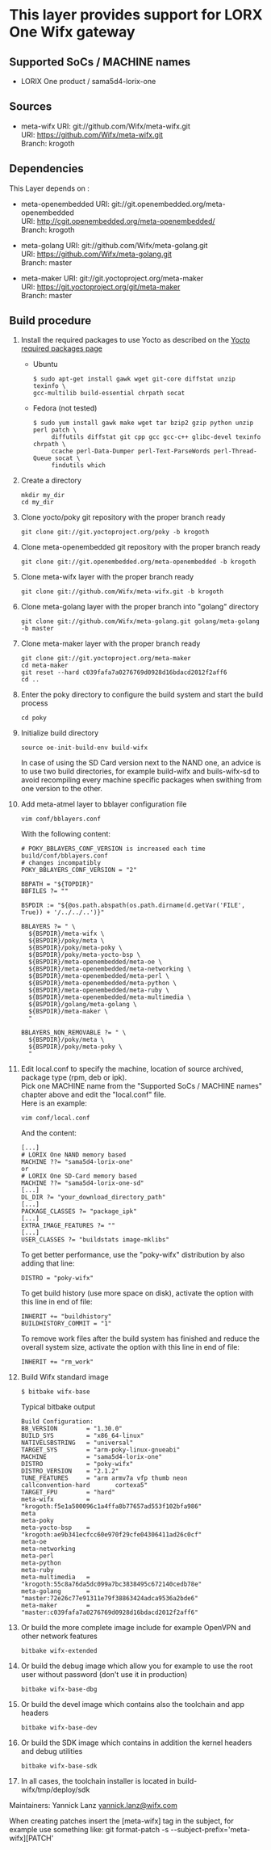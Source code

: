 # This layer provides support for LORX One Wifx gateway

## Supported SoCs / MACHINE names
-   LORIX One product / sama5d4-lorix-one

## Sources

-   meta-wifx URI: git://github.com/Wifx/meta-wifx.git \
    URI: https://github.com/Wifx/meta-wifx.git \
    Branch: krogoth

## Dependencies

This Layer depends on :

-   meta-openembedded URI: git://git.openembedded.org/meta-openembedded \
    URI: http://cgit.openembedded.org/meta-openembedded/ \
    Branch: krogoth

-   meta-golang URI: git://github.com/Wifx/meta-golang.git \
    URI: https://github.com/Wifx/meta-golang.git \
    Branch: master

-   meta-maker URI: git://git.yoctoproject.org/meta-maker \
    URI: https://git.yoctoproject.org/git/meta-maker \
    Branch: master

## Build procedure

1.  Install the required packages to use Yocto as described on the [Yocto required packages page](https://www.yoctoproject.org/docs/1.8/ref-manual/ref-manual.html#required-packages-for-the-host-development-system)

    -   Ubuntu
        ```
        $ sudo apt-get install gawk wget git-core diffstat unzip texinfo \
        gcc-multilib build-essential chrpath socat
        ```

    -   Fedora (not tested)
        ```
        $ sudo yum install gawk make wget tar bzip2 gzip python unzip perl patch \
             diffutils diffstat git cpp gcc gcc-c++ glibc-devel texinfo chrpath \
             ccache perl-Data-Dumper perl-Text-ParseWords perl-Thread-Queue socat \
             findutils which
        ```

2.  Create a directory
    ```
    mkdir my_dir
    cd my_dir
    ```

3.  Clone yocto/poky git repository with the proper branch ready
    ```
    git clone git://git.yoctoproject.org/poky -b krogoth
    ```

4.  Clone meta-openembedded git repository with the proper branch ready
    ```
    git clone git://git.openembedded.org/meta-openembedded -b krogoth
    ```

5.  Clone meta-wifx layer with the proper branch ready
    ```
    git clone git://github.com/Wifx/meta-wifx.git -b krogoth
    ```

6.  Clone meta-golang layer with the proper branch into "golang" directory
    ```
    git clone git://github.com/Wifx/meta-golang.git golang/meta-golang -b master
    ```

7.  Clone meta-maker layer with the proper branch ready
    ```
    git clone git://git.yoctoproject.org/meta-maker
    cd meta-maker 
    git reset --hard c039fafa7a0276769d0928d16bdacd2012f2aff6 
    cd ..
    ```

8.  Enter the poky directory to configure the build system and start the build
process 
    ```
    cd poky
    ```

9.  Initialize build directory
    ```
    source oe-init-build-env build-wifx
    ```

    In case of using the SD Card version next to the NAND one, an advice is to use
two build directories, for example build-wifx and buils-wifx-sd to avoid
recompiling every machine specific packages when swithing from one version to
the other.

10. Add meta-atmel layer to bblayer configuration file
    ```
    vim conf/bblayers.conf
    ```
    With the following content:
    ```
    # POKY_BBLAYERS_CONF_VERSION is increased each time build/conf/bblayers.conf
    # changes incompatibly
    POKY_BBLAYERS_CONF_VERSION = "2"

    BBPATH = "${TOPDIR}"
    BBFILES ?= ""

    BSPDIR := "${@os.path.abspath(os.path.dirname(d.getVar('FILE', True)) + '/../../..')}"

    BBLAYERS ?= " \
      ${BSPDIR}/meta-wifx \
      ${BSPDIR}/poky/meta \
      ${BSPDIR}/poky/meta-poky \
      ${BSPDIR}/poky/meta-yocto-bsp \
      ${BSPDIR}/meta-openembedded/meta-oe \
      ${BSPDIR}/meta-openembedded/meta-networking \
      ${BSPDIR}/meta-openembedded/meta-perl \
      ${BSPDIR}/meta-openembedded/meta-python \
      ${BSPDIR}/meta-openembedded/meta-ruby \
      ${BSPDIR}/meta-openembedded/meta-multimedia \
      ${BSPDIR}/golang/meta-golang \
      ${BSPDIR}/meta-maker \
      "

    BBLAYERS_NON_REMOVABLE ?= " \
      ${BSPDIR}/poky/meta \
      ${BSPDIR}/poky/meta-poky \
      "
    ```

11. Edit local.conf to specify the machine, location of source archived, package
type (rpm, deb or ipk).\
    Pick one MACHINE name from the "Supported SoCs / MACHINE
names" chapter above and edit the "local.conf" file. \
    Here is an example:
    ```
    vim conf/local.conf
    ```
    And the content:
    ```
    [...]
    # LORIX One NAND memory based
    MACHINE ??= "sama5d4-lorix-one"
    or
    # LORIX One SD-Card memory based
    MACHINE ??= "sama5d4-lorix-one-sd"
    [...]
    DL_DIR ?= "your_download_directory_path"
    [...]
    PACKAGE_CLASSES ?= "package_ipk"
    [...]
    EXTRA_IMAGE_FEATURES ?= ""
    [...]
    USER_CLASSES ?= "buildstats image-mklibs"
    ```

    To get better performance, use the "poky-wifx" distribution by also adding that
line:
    ```
    DISTRO = "poky-wifx"
    ```

    To get build history (use more space on disk), activate the option with this
line in end of file:
    ```
    INHERIT += "buildhistory"
    BUILDHISTORY_COMMIT = "1"
    ```

    To remove work files after the build system has finished and reduce the overall system size, activate the option with this line in end of file:
    ```
    INHERIT += "rm_work"
    ```

12. Build Wifx standard image
    ```
    $ bitbake wifx-base
    ```

    Typical bitbake output
    ```
    Build Configuration:
    BB_VERSION        = "1.30.0"
    BUILD_SYS         = "x86_64-linux"
    NATIVELSBSTRING   = "universal"
    TARGET_SYS        = "arm-poky-linux-gnueabi"
    MACHINE           = "sama5d4-lorix-one"
    DISTRO            = "poky-wifx"
    DISTRO_VERSION    = "2.1.2"
    TUNE_FEATURES     = "arm armv7a vfp thumb neon       callconvention-hard       cortexa5"
    TARGET_FPU        = "hard"
    meta-wifx         = "krogoth:f5e1a500096c1a4ffa8b77657ad553f102bfa986"
    meta              
    meta-poky         
    meta-yocto-bsp    = "krogoth:ae9b341ecfcc60e970f29cfe04306411ad26c0cf"
    meta-oe           
    meta-networking   
    meta-perl         
    meta-python       
    meta-ruby         
    meta-multimedia   = "krogoth:55c8a76da5dc099a7bc3838495c672140cedb78e"
    meta-golang       = "master:72e26c77e91311e79f38863424adca9536a2bde6"
    meta-maker        = "master:c039fafa7a0276769d0928d16bdacd2012f2aff6"
    ```

13. Or build the more complete image include for example OpenVPN and other
network features
    ```
    bitbake wifx-extended
    ```

14. Or build the debug image which allow you for example to use the root user
without password (don't use it in production)
    ```
    bitbake wifx-base-dbg
    ```

15. Or build the devel image which contains also the toolchain and app headers
    ```
    bitbake wifx-base-dev
    ```

16. Or build the SDK image which contains in addition the kernel headers and
debug utilities
    ```
    bitbake wifx-base-sdk
    ```

17. In all cases, the toolchain installer is located in
build-wifx/tmp/deploy/sdk

Maintainers: Yannick Lanz <yannick.lanz@wifx.com>

When creating patches insert the [meta-wifx] tag in the subject, for example use
something like: git format-patch -s --subject-prefix='meta-wifx][PATCH'
